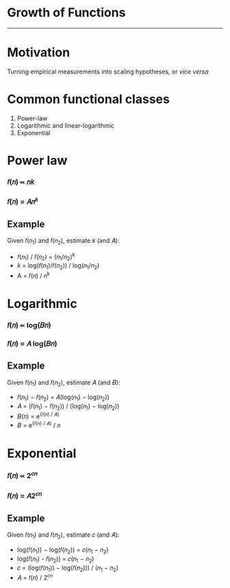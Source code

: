 # Growth of Functions

---

# Motivation
Turning empirical measurements into scaling hypotheses, or *vice versa*

# Common functional classes
1. Power-law
2. Logarithmic and linear-logarithmic
3. Exponential

# Power law
### 𝑓(𝑛) ∝ 𝑛𝑘
### 𝑓(𝑛) = 𝐴𝑛<sup>𝑘</sup>
## Example
Given 𝑓(𝑛<sub>1</sub>) and 𝑓(𝑛<sub>2</sub>), estimate 𝑘 (and 𝐴):
- 𝑓(𝑛<sub>1</sub>) / 𝑓(𝑛<sub>2</sub>) = (𝑛<sub>1</sub>/𝑛<sub>2</sub>)<sup>k</sup>
- 𝑘 = log(𝑓(𝑛<sub>1</sub>)/𝑓(𝑛<sub>2</sub>)) / log(𝑛<sub>1</sub>/𝑛<sub>2</sub>)
- A = 𝑓(𝑛) / 𝑛<sup>k</sup>

# Logarithmic
### 𝑓(𝑛) ∝ log(𝐵𝑛)
### 𝑓(𝑛) = 𝐴 log(𝐵𝑛)
## Example
Given 𝑓(𝑛<sub>1</sub>) and 𝑓(𝑛<sub>2</sub>), estimate 𝐴 (and 𝐵):

- 𝑓(𝑛<sub>1</sub>) − 𝑓(𝑛<sub>2</sub>) = 𝐴(log(𝑛<sub>1</sub>) − log(𝑛<sub>2</sub>))
- 𝐴 = (𝑓(𝑛<sub>1</sub>) − 𝑓(𝑛<sub>2</sub>)) / (log(𝑛<sub>1</sub>) − log(𝑛<sub>2</sub>))
- 𝐵(𝑛) = e<sup>(𝑓(𝑛) / 𝐴)</sup>
- 𝐵 = e<sup>(𝑓(𝑛) / 𝐴)</sup> / 𝑛

# Exponential
### 𝑓(𝑛) ∝ 2<sup>𝑐𝑛</sup>
### 𝑓(𝑛) = 𝐴2<sup>𝑐𝑛</sup>
## Example
Given 𝑓(𝑛<sub>1</sub>) and 𝑓(𝑛<sub>2</sub>), estimate 𝑐 (and 𝐴):
- log(𝑓(𝑛<sub>1</sub>)) − log(𝑓(𝑛<sub>2</sub>)) = 𝑐(𝑛<sub>1</sub> − 𝑛<sub>2</sub>)
- log(𝑓(𝑛<sub>1</sub>) - 𝑓(𝑛<sub>2</sub>)) = 𝑐(𝑛<sub>1</sub> − 𝑛<sub>2</sub>)
- 𝑐 = (log(𝑓(𝑛<sub>1</sub>)) − log(𝑓(𝑛<sub>2</sub>))) / (𝑛<sub>1</sub> − 𝑛<sub>2</sub>)
- 𝐴 = 𝑓(𝑛) / 2<sup>𝑐𝑛</sup>
